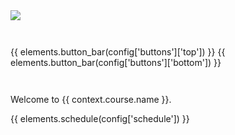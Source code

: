 <div class="row">
    <div class="col-md-12 p-2">
        <img class="d-block mx-auto mx-md-0" src="static/logo.svg">
    </div>
</div>

<div style="margin-top: 3em; margin-bottom: 3em; padding: 0em">
{{ elements.button_bar(config['buttons']['top']) }}
{{ elements.button_bar(config['buttons']['bottom']) }}
</div>

Welcome to {{ context.course.name }}.

{{ elements.schedule(config['schedule']) }}

